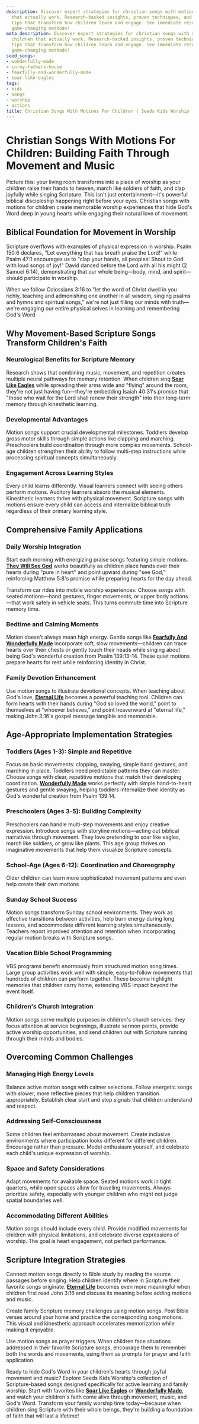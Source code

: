 ```yaml
---
description: Discover expert strategies for christian songs with motions for children
  that actually work. Research-backed insights, proven techniques, and professional
  tips that transform how children learn and engage. See immediate results with these
  game-changing methods!
meta_description: Discover expert strategies for christian songs with motions for
  children that actually work. Research-backed insights, proven techniques, and professional
  tips that transform how children learn and engage. See immediate results with these
  game-changing methods!
seed_songs:
- wonderfully-made
- in-my-fathers-house
- fearfully-and-wonderfully-made
- soar-like-eagles
tags:
- kids
- songs
- worship
- actions
title: Christian Songs With Motions For Children | Seeds Kids Worship
---
```

# Christian Songs With Motions For Children: Building Faith Through Movement and Music

Picture this: your living room transforms into a place of worship as your children raise their hands to heaven, march like soldiers of faith, and clap joyfully while singing Scripture. This isn't just entertainment—it's powerful biblical discipleship happening right before your eyes. Christian songs with motions for children create memorable worship experiences that hide God's Word deep in young hearts while engaging their natural love of movement.

## Biblical Foundation for Movement in Worship

Scripture overflows with examples of physical expression in worship. Psalm 150:6 declares, "Let everything that has breath praise the Lord!" while Psalm 47:1 encourages us to "clap your hands, all peoples! Shout to God with loud songs of joy!" David danced before the Lord with all his might (2 Samuel 6:14), demonstrating that our whole being—body, mind, and spirit—should participate in worship.

When we follow Colossians 3:16 to "let the word of Christ dwell in you richly, teaching and admonishing one another in all wisdom, singing psalms and hymns and spiritual songs," we're not just filling our minds with truth—we're engaging our entire physical selves in learning and remembering God's Word.

## Why Movement-Based Scripture Songs Transform Children's Faith

### Neurological Benefits for Scripture Memory
Research shows that combining music, movement, and repetition creates multiple neural pathways for memory retention. When children sing **[Soar Like Eagles](https://seedskidsworship.com/product/soar-like-eagles-isaiah-4029-31-2/)** while spreading their arms wide and "flying" around the room, they're not just having fun—they're embedding Isaiah 40:31's promise that "those who wait for the Lord shall renew their strength" into their long-term memory through kinesthetic learning.

### Developmental Advantages
Motion songs support crucial developmental milestones. Toddlers develop gross motor skills through simple actions like clapping and marching. Preschoolers build coordination through more complex movements. School-age children strengthen their ability to follow multi-step instructions while processing spiritual concepts simultaneously.

### Engagement Across Learning Styles
Every child learns differently. Visual learners connect with seeing others perform motions. Auditory learners absorb the musical elements. Kinesthetic learners thrive with physical movement. Scripture songs with motions ensure every child can access and internalize biblical truth regardless of their primary learning style.

## Comprehensive Family Applications

### Daily Worship Integration
Start each morning with energizing praise songs featuring simple motions. **[They Will See God](https://seedskidsworship.com/product/they-will-see-god-matthew-58-2/)** works beautifully as children place hands over their hearts during "pure in heart" and point upward during "see God," reinforcing Matthew 5:8's promise while preparing hearts for the day ahead.

Transform car rides into mobile worship experiences. Choose songs with seated motions—hand gestures, finger movements, or upper body actions—that work safely in vehicle seats. This turns commute time into Scripture memory time.

### Bedtime and Calming Moments
Motion doesn't always mean high energy. Gentle songs like **[Fearfully And Wonderfully Made](https://seedskidsworship.com/product/fearfully-and-wonderfully-made-psalm-13913-14/)** incorporate soft, slow movements—children can trace hearts over their chests or gently touch their heads while singing about being God's wonderful creation from Psalm 139:13-14. These quiet motions prepare hearts for rest while reinforcing identity in Christ.

### Family Devotion Enhancement
Use motion songs to illustrate devotional concepts. When teaching about God's love, **[Eternal Life](https://seedskidsworship.com/product/eternal-life-john-316-3/)** becomes a powerful teaching tool. Children can form hearts with their hands during "God so loved the world," point to themselves at "whoever believes," and point heavenward at "eternal life," making John 3:16's gospel message tangible and memorable.

## Age-Appropriate Implementation Strategies

### Toddlers (Ages 1-3): Simple and Repetitive
Focus on basic movements: clapping, swaying, simple hand gestures, and marching in place. Toddlers need predictable patterns they can master. Choose songs with clear, repetitive motions that match their developing coordination. **[Wonderfully Made](https://seedskidsworship.com/product/wonderfully-made-psalm-13914-2/)** works perfectly with simple hand-to-heart gestures and gentle swaying, helping toddlers internalize their identity as God's wonderful creation from Psalm 139:14.

### Preschoolers (Ages 3-5): Building Complexity
Preschoolers can handle multi-step movements and enjoy creative expression. Introduce songs with storyline motions—acting out biblical narratives through movement. They love pretending to soar like eagles, march like soldiers, or grow like plants. This age group thrives on imaginative movements that help them visualize Scripture concepts.

### School-Age (Ages 6-12): Coordination and Choreography
Older children can learn more sophisticated movement patterns and even help create their own motions

### Sunday School Success
Motion songs transform Sunday school environments. They work as effective transitions between activities, help burn energy during long lessons, and accommodate different learning styles simultaneously. Teachers report improved attention and retention when incorporating regular motion breaks with Scripture songs.

### Vacation Bible School Programming
VBS programs benefit enormously from structured motion song times. Large group activities work well with simple, easy-to-follow movements that hundreds of children can perform together. These become highlight memories that children carry home, extending VBS impact beyond the event itself.

### Children's Church Integration
Motion songs serve multiple purposes in children's church services: they focus attention at service beginnings, illustrate sermon points, provide active worship opportunities, and send children out with Scripture running through their minds and bodies.

## Overcoming Common Challenges

### Managing High Energy Levels
Balance active motion songs with calmer selections. Follow energetic songs with slower, more reflective pieces that help children transition appropriately. Establish clear start and stop signals that children understand and respect.

### Addressing Self-Consciousness
Some children feel embarrassed about movement. Create inclusive environments where participation looks different for different children. Encourage rather than pressure. Model enthusiasm yourself, and celebrate each child's unique expression of worship.

### Space and Safety Considerations
Adapt movements for available space. Seated motions work in tight quarters, while open spaces allow for traveling movements. Always prioritize safety, especially with younger children who might not judge spatial boundaries well.

### Accommodating Different Abilities
Motion songs should include every child. Provide modified movements for children with physical limitations, and celebrate diverse expressions of worship. The goal is heart engagement, not perfect performance.

## Scripture Integration Strategies

Connect motion songs directly to Bible study by reading the source passages before singing. Help children identify where in Scripture their favorite songs originate. **[Eternal Life](https://seedskidsworship.com/product/eternal-life-john-316-3/)** becomes even more meaningful when children first read John 3:16 and discuss its meaning before adding motions and music.

Create family Scripture memory challenges using motion songs. Post Bible verses around your home and practice the corresponding song motions. This visual and kinesthetic approach accelerates memorization while making it enjoyable.

Use motion songs as prayer triggers. When children face situations addressed in their favorite Scripture songs, encourage them to remember both the words and movements, using them as prompts for prayer and faith application.

Ready to hide God's Word in your children's hearts through joyful movement and music? Explore Seeds Kids Worship's collection of Scripture-based songs designed specifically for active learning and family worship. Start with favorites like **[Soar Like Eagles](https://seedskidsworship.com/product/soar-like-eagles-isaiah-4029-31-2/)** or **[Wonderfully Made](https://seedskidsworship.com/product/wonderfully-made-psalm-13914-2/)**, and watch your children's faith come alive through movement, music, and God's Word. Transform your family worship time today—because when children sing Scripture with their whole beings, they're building a foundation of faith that will last a lifetime!

<script type="application/ld+json">
{
  "@context": "https://schema.org",
  "@type": "Article",
  "headline": "Christian Songs With Motions For Children",
  "author": {
    "@type": "Organization",
    "name": "Seeds Kids Worship"
  },
  "publisher": {
    "@type": "Organization",
    "name": "Seeds Kids Worship",
    "logo": {
      "@type": "ImageObject",
      "url": "https://seedskidsworship.com/logo.png"
    }
  },
  "datePublished": "2025-09-04T11:19:54.945439",
  "dateModified": "2025-09-04T11:19:54.945462",
  "description": "Discover expert strategies for christian songs with motions for children that actually work. Research-backed insights, proven techniques, and professional tips ",
  "mainEntityOfPage": {
    "@type": "WebPage",
    "@id": "https://seedskidsworship.com/activities/christian-songs-with-motions-for-children/"
  }
}
</script>

<script type="application/ld+json">
{
  "@context": "https://schema.org",
  "@type": "Product",
  "name": "Wonderfully Made",
  "description": "A song affirming children that they are fearfully and wonderfully made",
  "url": "https://seedskidsworship.com/product/wonderfully-made-psalm-13914-2/",
  "brand": {
    "@type": "Brand",
    "name": "Seeds Kids Worship"
  },
  "category": "Children's Christian Music",
  "album": "The Power of Encouragement"
}
</script>

<script type="application/ld+json">
{
  "@context": "https://schema.org",
  "@type": "Product",
  "name": "In My Father's House",
  "description": "Comforting song about Jesus preparing a place in His Father's house from John 14:1-2
